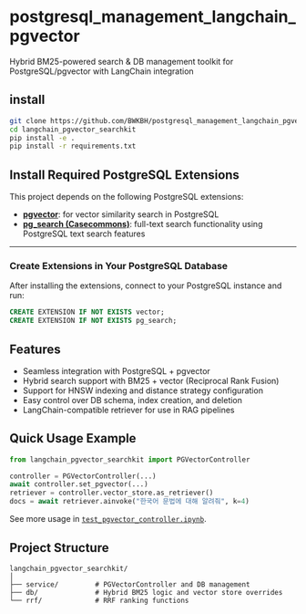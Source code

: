 # postgresql_management_langchain_pgvector
Hybrid BM25-powered search &amp; DB management toolkit for PostgreSQL/pgvector with LangChain integration


## install

```bash
git clone https://github.com/BWKBH/postgresql_management_langchain_pgvector.git
cd langchain_pgvector_searchkit
pip install -e .
pip install -r requirements.txt
```
## Install Required PostgreSQL Extensions

This project depends on the following PostgreSQL extensions:

- [**pgvector**](https://github.com/pgvector/pgvector): for vector similarity search in PostgreSQL  
- [**pg_search (Casecommons)**](https://github.com/Casecommons/pg_search): full-text search functionality using PostgreSQL text search features  
---

### Create Extensions in Your PostgreSQL Database

After installing the extensions, connect to your PostgreSQL instance and run:

```sql
CREATE EXTENSION IF NOT EXISTS vector;
CREATE EXTENSION IF NOT EXISTS pg_search;
```



## Features
- Seamless integration with PostgreSQL + pgvector
- Hybrid search support with BM25 + vector (Reciprocal Rank Fusion)
- Support for HNSW indexing and distance strategy configuration
- Easy control over DB schema, index creation, and deletion
- LangChain-compatible retriever for use in RAG pipelines 

## Quick Usage Example

```python
from langchain_pgvector_searchkit import PGVectorController

controller = PGVectorController(...)
await controller.set_pgvector(...)
retriever = controller.vector_store.as_retriever()
docs = await retriever.ainvoke("한국어 문법에 대해 알려줘", k=4)
```
See more usage in [`test_pgvector_controller.ipynb`](https://github.com/BWKBH/langchain_pgvector_searchkit/blob/main/test_pgvector_controller.ipynb).

## Project Structure
```text
langchain_pgvector_searchkit/
│
├── service/         # PGVectorController and DB management
├── db/              # Hybrid BM25 logic and vector store overrides
└── rrf/             # RRF ranking functions
```

